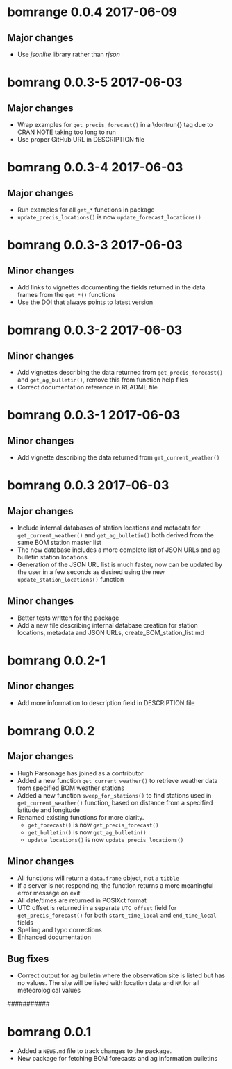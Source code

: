 # bomrange 0.0.4 2017-06-09

## Major changes
* Use _jsonlite_ library rather than _rjson_

# bomrang 0.0.3-5 2017-06-03

## Major changes
* Wrap examples for `get_precis_forecast()` in a \dontrun{} tag due to CRAN NOTE taking too long to run  
* Use proper GitHub URL in DESCRIPTION file  

# bomrang 0.0.3-4 2017-06-03

## Major changes
* Run examples for all `get_*` functions in package  
* `update_precis_locations()` is now `update_forecast_locations()`  

# bomrang 0.0.3-3 2017-06-03

## Minor changes
* Add links to vignettes documenting the fields returned in the data frames from the `get_*()` functions  
* Use the DOI that always points to latest version  

# bomrang 0.0.3-2 2017-06-03

## Minor changes
* Add vignettes describing the data returned from `get_precis_forecast()` and `get_ag_bulletin()`, remove this from function help files  
* Correct documentation reference in README file  

# bomrang 0.0.3-1 2017-06-03

## Minor changes
* Add vignette describing the data returned from `get_current_weather()`

# bomrang 0.0.3 2017-06-03

## Major changes

* Include internal databases of station locations and metadata for `get_current_weather()` and `get_ag_bulletin()` both derived from the same BOM station master list  
* The new database includes a more complete list of JSON URLs and ag bulletin station locations  
* Generation of the JSON URL list is much faster, now can be updated by the user in a few seconds as desired using the new `update_station_locations()` function  

## Minor changes
* Better tests written for the package  
* Add a new file describing internal database creation for station locations, metadata and JSON URLs, create_BOM_station_list.md  

# bomrang 0.0.2-1

## Minor changes

* Add more information to description field in DESCRIPTION file

# bomrang 0.0.2

## Major changes

* Hugh Parsonage has joined as a contributor  
* Added a new function `get_current_weather()` to retrieve weather data from specified BOM weather stations  
* Added a new function `sweep_for_stations()` to find stations used in `get_current_weather()` function, based on distance from a specified latitude and longitude
* Renamed existing functions for more clarity.  
  * `get_forecast()` is now `get_precis_forecast()`  
  * `get_bulletin()` is now `get_ag_bulletin()`  
  * `update_locations()` is now `update_precis_locations()`

## Minor changes

* All functions will return a `data.frame` object, not a `tibble`  
* If a server is not responding, the function returns a more meaningful error message on exit  
* All date/times are returned in POSIXct format  
* UTC offset is returned in a separate `UTC_offset` field for `get_precis_forecast()` for both `start_time_local` and `end_time_local` fields  
* Spelling and typo corrections  
* Enhanced documentation  

## Bug fixes

* Correct output for ag bulletin where the observation site is listed but has no values. The site will be listed with location data and `NA` for all meteorological values  

###########

# bomrang 0.0.1

* Added a `NEWS.md` file to track changes to the package.
* New package for fetching BOM forecasts and ag information bulletins


